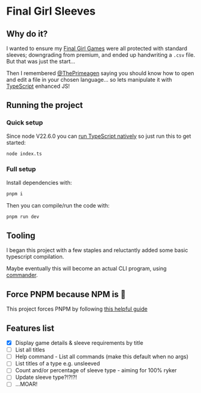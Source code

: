 # Final Girl Sleeves

## Why do it?

I wanted to ensure my [Final Girl Games](https://vanrydergames.com/pages/final-girl) were all protected with standard sleeves; downgrading from premium, and ended up handwriting a `.csv` file. But that was just the start...

Then I remembered [@ThePrimeagen](https://github.com/ThePrimeagen) saying you should know how to open and edit a file in your chosen language... so lets manipulate it with [TypeScript](https://www.typescriptlang.org/) enhanced JS!

## Running the project

### Quick setup

Since node V22.6.0 you can [run TypeScript natively](https://nodejs.org/en/learn/typescript/run-natively) so just run this to get started:

```zsh
node index.ts
```

### Full setup

Install dependencies with:

```zsh
pnpm i
```

Then you can compile/run the code with:

```zsh
pnpm run dev
```

## Tooling

I began this project with a few staples and reluctantly added some basic typescript compilation.

Maybe eventually this will become an actual CLI program, using [commander](https://github.com/tj/commander.js).

## Force PNPM because NPM is :poop:

This project forces PNPM by following [this helpful guide](https://www.freecodecamp.org/news/how-to-force-use-yarn-or-npm/)

## Features list
- [x] Display game details & sleeve requirements by title
- [ ] List all titles
- [ ] Help command - List all commands (make this default when no args)
- [ ] List titles of a type e.g. unsleeved
- [ ] Count and/or percentage of sleeve type - aiming for 100% ryker
- [ ] Update sleeve type?!?!?!
- [ ] ...MOAR!
